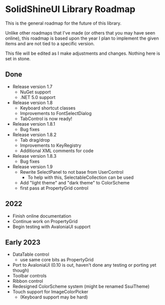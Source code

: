 SolidShineUI Library Roadmap
============================

This is the general roadmap for the future of this library.

Unlike other roadmaps that I've made (or others that you may have seen online), this roadmap is based upon the year I plan to implement the given items and are not tied to a specific version.

This file will be edited as I make adjustments and changes. Nothing here is set in stone.

## Done

- Release version 1.7
  - NuGet support
  - .NET 5.0 support
- Release version 1.8
  - Keyboard shortcut classes
  - Improvements to FontSelectDialog
  - TabControl is now ready!
- Release version 1.8.1
  - Bug fixes
- Release version 1.8.2
  - Tab drag/drop
  - Improvements to KeyRegistry
  - Additional XML comments for code
- Release version 1.8.3
  - Bug fixes
- Release version 1.9
  - Rewrite SelectPanel to not base from UserControl
    - To help with this, SelectableCollection can be used
  - Add "light theme" and "dark theme" to ColorScheme
  - first pass at PropertyGrid control

## 2022

- Finish online documentation
- Continue work on PropertyGrid
- Begin testing with AvaloniaUI support

## Early 2023

- DataTable control
  - use same core bits as PropertyGrid
- Port to AvaloniaUI (0.10 is out, haven't done any testing or porting yet though)
- Toolbar controls
- Ribbon control
- Redesigned ColorScheme system (might be renamed SsuiTheme)
- Touch support for ImageColorPicker
  - (Keyboard support may be hard)
